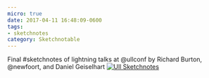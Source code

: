 ```yaml
---
micro: true
date: 2017-04-11 16:48:09-0600
tags:
- sketchnotes
category: Sketchnotable
---
```


Final #sketchnotes of lightning talks at @ullconf by Richard Burton, @newfoort, and Daniel Geiselhart [![Ull Sketchnotes](/uploads/2018/953c0a89d0.jpg)](/uploads/2018/953c0a89d0.jpg)